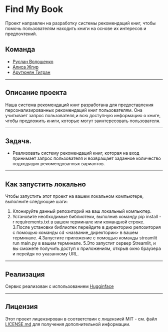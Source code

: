 # Find My Book

Проект направлен на разработку системы рекомендаций книг, чтобы помочь пользователям находить книги на основе их интересов и предпочтений.

## Команда

* [Руслан Волощенко](https://github.com/ruslan-DS)
* [Алиса Жгир](https://github.com/alizhgir)
* [Арутюнян Тигран](https://github.com/SoloYolo7)
___
## Описание проекта

Наша система рекомендаций книг разработана для предоставления персонализированных рекомендаций книг пользователям. Она учитывает запрос пользователя,и всю доступную информацию о книге, чтобы предложить книги, которые могут заинтересовать пользователя.
___
## Задача.

- Реализовать систему рекомендаций книг, которая на вход принимает запрос пользователя и возвращает заданное количество подходящих рекомендованных вариантов.
___
## Как запустить локально

Чтобы запустить этот проект на вашем локальном компьютере, выполните следующие шаги:

1. Клонируйте данный репозиторий на ваш локальный компьютер.
2. Установите необходимые библиотеки, выполнив команду pip install -r requirements.txt в вашем терминале или командной строке.
3.После установки библиотек перейдите в директорию репозитория с помощью команды cd <название_директории> в вашем терминале.
4.Запустите приложение с помощью команды streamlit run main.py в вашем терминале.
5.Это запустит сервер Streamlit, и вы сможете получить доступ к приложениям, открыв окно браузера и перейдя по указанному URL.
___
## Реализация
Сервис реализован с использованием [Hugginface](https://huggingface.co/spaces/alizhgir/find-my-book)
___
## Лицензия

Этот проект лицензирован в соответствии с лицензией MIT - см. файл [LICENSE.md](LICENSE.md) для получения дополнительной информации.

